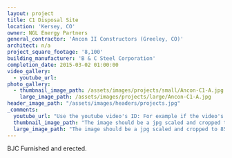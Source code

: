 ```yaml
---
layout: project
title: C1 Disposal Site
location: 'Kersey, CO'
owner: NGL Energy Partners
general_contractor: 'Ancon II Constructors (Greeley, CO)'
architect: n/a
project_square_footage: '8,100'
building_manufacturer: 'B & C Steel Corporation'
completion_date: 2015-03-02 01:00:00
video_gallery:
  - youtube_url: 
photo_gallery:
  - thumbnail_image_path: /assets/images/projects/small/Ancon-C1-A.jpg
    large_image_path: /assets/images/projects/large/Ancon-C1-A.jpg
header_image_path: "/assets/images/headers/projects.jpg"
_comments:
  youtube_url: "Use the youtube video's ID: For example if the video's URL is https://www.youtube.com/watch?v=p1H0gAVpsD4 the ID is 'p1H0gAVpsD4'."
  thumbnail_image_path: "The image should be a jpg scaled and cropped to 320px wide by 230px tall."
  large_image_path: "The image should be a jpg scaled and cropped to 850px wide by 600px tall."
---
```



BJC Furnished and erected.